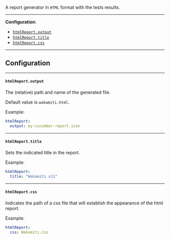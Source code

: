 

A report generator in `HTML` format with the tests results.

---

**Configuration**:
- [`htmlReport.output`](#htmlreportoutput)
- [`htmlReport.title`](#htmlreporttitle)
- [`htmlReport.css`](#htmlreportcss)

---


## Configuration

---
####  `htmlReport.output`
The (relative) path and name of the generated file.

Default value is `wakamiti.html`.

Example:

```yaml
htmlReport:
  output: my-cucumber-report.json
```

---
####  `htmlReport.title`
Sets the indicated title in the report.

Example:

```yaml
htmlReport:
  title: "Wakamiti v11"
```

---
####  `htmlReport.css`
Indicates the path of a css file that will establish the appearance of the html report.

Example:

```yaml
htmlReport:
  css: Wakamiti.css
```